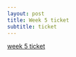 ```yaml
---
layout: post
title: Week 5 ticket
subtitle: ticket
---
```


[week 5 ticket](https://github.com/QwikSP/DataStructures/issues/1)